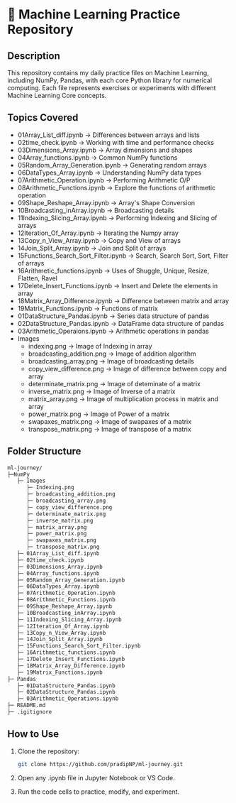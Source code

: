 # 📌 Machine Learning Practice Repository

## Description
This repository contains my daily practice files on Machine Learning, including NumPy, Pandas, with each core Python library for numerical computing. Each file represents exercises or experiments with different Machine Learning Core concepts.

## Topics Covered
- 01Array_List_diff.ipynb → Differences between arrays and lists  
- 02time_check.ipynb → Working with time and performance checks  
- 03Dimensions_Array.ipynb → Array dimensions and shapes  
- 04Array_functions.ipynb → Common NumPy functions  
- 05Random_Array_Generation.ipynb → Generating random arrays  
- 06DataTypes_Array.ipynb → Understanding NumPy data types
- 07Arithmetic_Operation.ipynb → Performing Arithmetic O/P
- 08Arithmetic_Functions.ipynb → Explore the functions of arithmetic operation
- 09Shape_Reshape_Array.ipynb → Array's Shape Conversion
- 10Broadcasting_inArray.ipynb → Broadcasting details
- 11Indexing_Slicing_Array.ipynb → Performing Indexing and Slicing of arrays
- 12Iteration_Of_Array.ipynb → Iterating the Numpy array
- 13Copy_n_View_Array.ipynb → Copy and View of arrays
- 14Join_Split_Array.ipynb → Join and Split of arrays
- 15Functions_Search_Sort_Filter.ipynb → Search, Search Sort, Sort, Filter of arrays
- 16Arithmetic_functions.ipynb → Uses of Shuggle, Unique, Resize, Flatten, Ravel
- 17Delete_Insert_Functions.ipynb → Insert and Delete the elements in array
- 18Matrix_Array_Difference.ipynb → Difference between matrix and array
- 19Matrix_Functions.ipynb → Functions of matrix
- 01DataStructure_Pandas.ipynb → Series data structure of pandas
- 02DataStructure_Pandas.ipynb → DataFrame data structure of pandas
- 03Arithmetic_Operaions.ipynb → Arithmetic operations in pandas
- Images
   - indexing.png → Image of Indexing in array
   - broadcasting_addition.png → Image of addition algorithm
   - broadcasting_array.png → Image of broadcasting details
   - copy_view_difference.png → Image of difference between copy and array
   - determinate_matrix.png → Image of deteminate of a matrix
   - inverse_matrix.png → Image of Inverse of a matrix
   - matrix_array.png → Image of multiplication process in matrix and array
   - power_matrix.png → Image of Power of a matrix
   - swapaxes_matrix.png → Image of swapaxes of a matrix
   - transpose_matrix.png → Image of transpose of a matrix

## Folder Structure
``` bash
ml-journey/
├─NumPy
   ├─ Images
      ├─ Indexing.png
      ├─ broadcasting_addition.png
      ├─ broadcasting_array.png
      ├─ copy_view_difference.png
      ├─ determinate_matrix.png
      ├─ inverse_matrix.png
      ├─ matrix_array.png
      ├─ power_matrix.png
      ├─ swapaxes_matrix.png
      ├─ transpose_matrix.png
   ├─ 01Array_List_diff.ipynb
   ├─ 02time_check.ipynb
   ├─ 03Dimensions_Array.ipynb
   ├─ 04Array_functions.ipynb
   ├─ 05Random_Array_Generation.ipynb
   ├─ 06DataTypes_Array.ipynb
   ├─ 07Arithmetic_Operation.ipynb
   ├─ 08Arithmetic_Functions.ipynb
   ├─ 09Shape_Reshape_Array.ipynb
   ├─ 10Broadcasting_inArray.ipynb
   ├─ 11Indexing_Slicing_Array.ipynb
   ├─ 12Iteration_Of_Array.ipynb
   ├─ 13Copy_n_View_Array.ipynb
   ├─ 14Join_Split_Array.ipynb
   ├─ 15Functions_Search_Sort_Filter.ipynb
   ├─ 16Arithmetic_functions.ipynb
   ├─ 17Delete_Insert_Functions.ipynb
   ├─ 18Matrix_Array_Difference.ipynb
   ├─ 19Matrix_Functions.ipynb
├─ Pandas
   ├─ 01DataStructure_Pandas.ipynb
   ├─ 02DataStructure_Pandas.ipynb
   ├─ 03Arithmetic_Operations.ipynb
├─ README.md
├─ .igitignore
```


## How to Use
1. Clone the repository:  
   ```bash
   git clone https://github.com/pradipNP/ml-journey.git
2. Open any .ipynb file in Jupyter Notebook or VS Code.

3. Run the code cells to practice, modify, and experiment.
